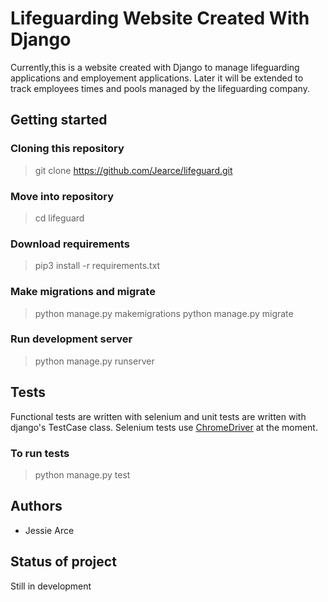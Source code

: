 # Lifeguarding Website Created With Django 

Currently,this is a website created with Django to manage lifeguarding applications and employement applications. Later
it will be extended to track employees times and pools managed by the lifeguarding company.

## Getting started

### Cloning this repository
> git clone https://github.com/Jearce/lifeguard.git

### Move into repository
> cd lifeguard

### Download requirements
> pip3 install -r requirements.txt

### Make migrations and migrate
> python manage.py makemigrations
> python manage.py migrate

### Run development server
> python manage.py runserver 

## Tests

Functional tests are written with selenium and unit tests are written with django's TestCase class. Selenium tests use [ChromeDriver](https://chromedriver.chromium.org/downloads) at the moment.

### To run tests
> python manage.py test

## Authors
* Jessie Arce

## Status of project
Still in development



